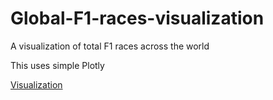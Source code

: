 # Global-F1-races-visualization
A visualization of total F1 races across the world

This uses simple Plotly


[Visualization](https://raw.githubusercontent.com/adhok/Global-F1-races-visualization/refs/heads/main/f1_circuits_globe.html)
